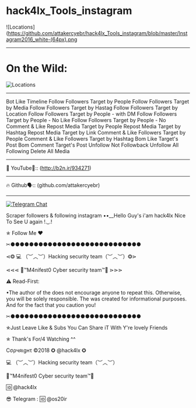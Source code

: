# hack4lx_Tools_instagram
![Locations](https://github.com/attakercyebr/hack4lx_Tools_instagram/blob/master/Instagram2016_white-(64px).png 
**********************************************************

# On the Wild:
![Locations](https://github.com/attakercyebr/hack4lx_Tools_instagram/blob/master/rtrtrt.png) 

**********************************************************

Bot Like Timeline
Follow Followers Target by People
Follow Followers Target by Media
Follow Followers Target by Hastag
Follow Followers Target by Location
Follow Followers Target by People - with DM
Follow Followers Target by People - No Like
Follow Followers Target by People - No Comment & Like
Repost Media Target by People
Repost Media Target by Hashtag
Repost Media Target by Link
Comment & Like Followers Target by People
Comment & Like Followers Target by Hashtag
Bom Like Target's Post
Bom Comment Target's Post
Unfollow Not Followback
Unfollow All Following
Delete All Media


**********************************************************

🦠 YouTube👣:: (http://b2n.ir/934271)
**********************************************************

🔥 Github🗣:: (github.com/attakercyebr)
**********************************************************

[![Telegram Chat](https://img.shields.io/badge/chat%20on-Telegram-blue.svg)](https://t.me/hack4lx)

Scraper followers & following instagram ••__Hello Guy's i'am hack4lx Nice To See U again !._.!

✯ Follow Me ♥

✂●●●●●●●●●●●●●●●●●●●●●●●●●●●●

⋖❂ 💻 （︶︿︶）Hacking security team（︶︿︶）❂⋗

⋖⋖⋖ 💢™M4nifest0 Cyber security team™💢 ⋗⋗⋗

⚠️ Read-First:

•The author of the does not encourage anyone to repeat this. Otherwise, you will be solely responsible. The was created for informational purposes. And for the fact that you caution you!

✂●●●●●●●●●●●●●●●●●●●●●●●●●●●●

✯Just Leave Like & Subs You Can Share iT With Y're lovely Friends

✯ Thank's For/4 Watching ^^

Cσρчяιgнτ ©2018 ✪ @hack4lx ✪

💻 （︶︿︶）Hacking security team（︶︿︶）

💢™M4nifest0 Cyber security team™💢

🆔 @hack4lx

😎 Telegram : 🆔 @os20ir


